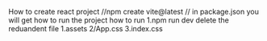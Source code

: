 How to create react project
//npm create vite@latest
// in package.json you will get how to run the project
how to run
1.npm run dev
delete the reduandent file
1.assets
2/App.css
3.index.css
